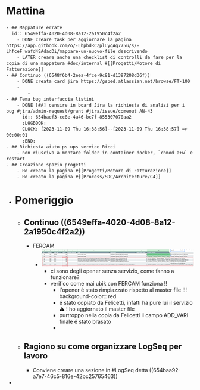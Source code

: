 # Mattina
	- ## Mappature errate
	  id:: 6549effa-4020-4d08-8a12-2a1950c4f2a2
		- DONE creare task per aggiornare la pagina https://app.gitbook.com/o/-LhpbdRCZplUyqAg775u/s/-LhfceF_wafd4SAdacDi/mappare-un-nuovo-file descrivendo
		- LATER creare anche una checklist di controlli da fare per la copia di una mappatura #doc/internal #[[Progetti/Motore di Fatturazione]]
	- ## Continuo ((6548f6b4-2eea-4fce-9c81-d1397208d36f))
		- DONE creata card jira https://gsped.atlassian.net/browse/FT-100
		-
			-
	- ## Tema bug interfaccia listini
		- DONE [#A] censire in board Jira la richiesta di analisi per i bug #jira/admin-request/grant #jira/issue/comeout AN-43
		  id:: 654baef3-cc8e-4a46-bc7f-855307070aa2
		  :LOGBOOK:
		  CLOCK: [2023-11-09 Thu 16:38:56]--[2023-11-09 Thu 16:38:57] =>  00:00:01
		  :END:
	- ## Richiesta aiuto ps ups service Ricci
		- non riusciva a montare folder in container docker, `chmod a+w` e restart
	- ## Creazione spazio progetti
		- Ho creato la pagina #[[Progetti/Motore di Fatturazione]]
		- Ho creato la pagina #[[Process/SDC/Architecture/C4]]
- # Pomeriggio
	- ## Continuo ((6549effa-4020-4d08-8a12-2a1950c4f2a2))
		- FERCAM
			- ![image.png](../assets/image_1699382216815_0.png)
				- ci sono degli opener senza servizio, come fanno a funzionare?
				- verifico come mai ubik con FERCAM funziona !!
					- l'opener é stato rimpiazzato rispetto al master file !!!
					  background-color:: red
					- é stato copiato da Felicetti, infatti ha pure lui il servizio ⚠️ ! ho aggiornato il master file
					- purtroppo nella copia da Felicetti il campo ADD_VARI finale é stato brasato
					-
	- ## Ragiono su come organizzare LogSeq per lavoro
		- Conviene creare una sezione in #LogSeq detta ((654baa92-a7e7-46c5-816e-42bc25765463))
-